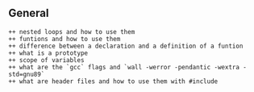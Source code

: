 ## General
	++ nested loops and how to use them
	++ funtions and how to use them
	++ difference between a declaration and a definition of a funtion
	++ what is a prototype
	++ scope of variables
	++ what are the `gcc` flags and `wall -werror -pendantic -wextra - std=gnu89`
	++ what are header files and how to use them with #include